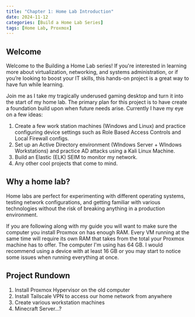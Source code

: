 ```yaml
--- 
title: "Chapter 1: Home Lab Introduction"
date: 2024-11-12
categories: [Build a Home Lab Series]
tags: [Home Lab, Proxmox]
---
```

## Welcome

Welcome to the Building a Home Lab series! If you're interested in learning more about virtualization, networking, and systems administration, or if you’re looking to boost your IT skills, this hands-on project is a great way to have fun while learning.

Join me as I take my tragically underused gaming desktop and turn it into the start of my home lab. The primary plan for this project is to have create a foundation build upon when future needs arise. Currently I have my eye on a few ideas:
1. Create a few work station machines (Windows and Linux) and practice configuring device settings such as Role Based Access Controls and Local Firewall configs.
2. Set up an Active Directory environment (WIndows Server + WIndows Workstations) and practice AD attacks using a Kali Linux Machine.
3. Build an Elastic (ELK) SEIM to monitor my network.
4. Any other cool projects that come to mind.

## Why a home lab?

Home labs are perfect for experimenting with different operating systems, testing network configurations, and getting familiar with various technologies without the risk of breaking anything in a production environment. 

If you are following along with my guide you will want to make sure the computer you install Proxmox on has enough RAM. Every VM running at the same time will require its own RAM that takes from the total your Proxmox machine has to offer. The computer I'm using has 64 GB. I would recommend using a device with at least 16 GB or you may start to notice some issues when running everything at once.

## Project Rundown

1. Install Proxmox Hypervisor on the old computer
2. Install Tailscale VPN to access our home network from anywhere
3. Create various workstation machines
4. Minecraft Server...?

